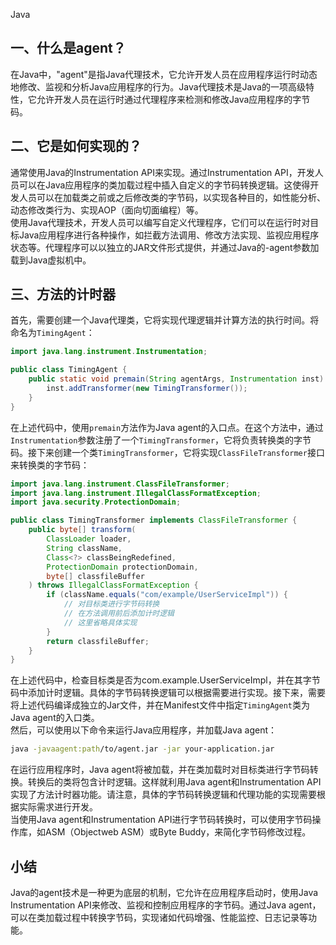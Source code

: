Java
<a name="xaHg3"></a>
## 一、什么是agent？
在Java中，"agent"是指Java代理技术，它允许开发人员在应用程序运行时动态地修改、监视和分析Java应用程序的行为。Java代理技术是Java的一项高级特性，它允许开发人员在运行时通过代理程序来检测和修改Java应用程序的字节码。
<a name="ZTXuW"></a>
## 二、它是如何实现的？
通常使用Java的Instrumentation API来实现。通过Instrumentation API，开发人员可以在Java应用程序的类加载过程中插入自定义的字节码转换逻辑。这使得开发人员可以在加载类之前或之后修改类的字节码，以实现各种目的，如性能分析、动态修改类行为、实现AOP（面向切面编程）等。<br />使用Java代理技术，开发人员可以编写自定义代理程序，它们可以在运行时对目标Java应用程序进行各种操作，如拦截方法调用、修改方法实现、监视应用程序状态等。代理程序可以以独立的JAR文件形式提供，并通过Java的-agent参数加载到Java虚拟机中。
<a name="wWbJI"></a>
## 三、方法的计时器
首先，需要创建一个Java代理类，它将实现代理逻辑并计算方法的执行时间。将命名为`TimingAgent`：
```java
import java.lang.instrument.Instrumentation;

public class TimingAgent {
    public static void premain(String agentArgs, Instrumentation inst) {
        inst.addTransformer(new TimingTransformer());
    }
}
```
在上述代码中，使用`premain`方法作为Java agent的入口点。在这个方法中，通过`Instrumentation`参数注册了一个`TimingTransformer`，它将负责转换类的字节码。接下来创建一个类`TimingTransformer`，它将实现`ClassFileTransformer`接口来转换类的字节码：
```java
import java.lang.instrument.ClassFileTransformer;
import java.lang.instrument.IllegalClassFormatException;
import java.security.ProtectionDomain;

public class TimingTransformer implements ClassFileTransformer {
    public byte[] transform(
        ClassLoader loader,
        String className,
        Class<?> classBeingRedefined,
        ProtectionDomain protectionDomain,
        byte[] classfileBuffer
    ) throws IllegalClassFormatException {
        if (className.equals("com/example/UserServiceImpl")) {
            // 对目标类进行字节码转换
            // 在方法调用前后添加计时逻辑
            // 这里省略具体实现
        }
        return classfileBuffer;
    }
}
```
在上述代码中，检查目标类是否为com.example.UserServiceImpl，并在其字节码中添加计时逻辑。具体的字节码转换逻辑可以根据需要进行实现。接下来，需要将上述代码编译成独立的Jar文件，并在Manifest文件中指定`TimingAgent`类为Java agent的入口类。<br />然后，可以使用以下命令来运行Java应用程序，并加载Java agent：
```bash
java -javaagent:path/to/agent.jar -jar your-application.jar
```
在运行应用程序时，Java agent将被加载，并在类加载时对目标类进行字节码转换。转换后的类将包含计时逻辑。这样就利用Java agent和Instrumentation API实现了方法计时器功能。请注意，具体的字节码转换逻辑和代理功能的实现需要根据实际需求进行开发。<br />当使用Java agent和Instrumentation API进行字节码转换时，可以使用字节码操作库，如ASM（Objectweb ASM）或Byte Buddy，来简化字节码修改过程。
<a name="sVBrO"></a>
## 小结
Java的agent技术是一种更为底层的机制，它允许在应用程序启动时，使用Java Instrumentation API来修改、监视和控制应用程序的字节码。通过Java agent，可以在类加载过程中转换字节码，实现诸如代码增强、性能监控、日志记录等功能。
